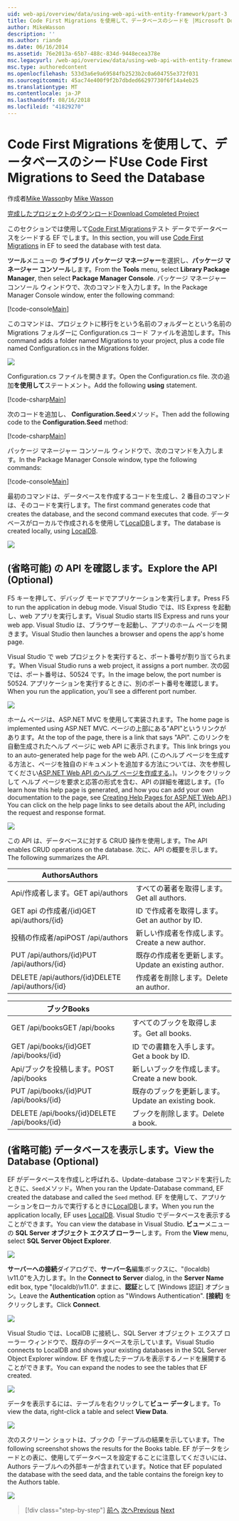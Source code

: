 ```yaml
---
uid: web-api/overview/data/using-web-api-with-entity-framework/part-3
title: Code First Migrations を使用して、データベースのシードを |Microsoft Docs
author: MikeWasson
description: ''
ms.author: riande
ms.date: 06/16/2014
ms.assetid: 76e2013a-65b7-488c-834d-9448ecea378e
msc.legacyurl: /web-api/overview/data/using-web-api-with-entity-framework/part-3
msc.type: authoredcontent
ms.openlocfilehash: 533d3a6e9a69584fb2523b2c0a604755e372f031
ms.sourcegitcommit: 45ac74e400f9f2b7dbded66297730f6f14a4eb25
ms.translationtype: MT
ms.contentlocale: ja-JP
ms.lasthandoff: 08/16/2018
ms.locfileid: "41829270"
---
```

<a name="use-code-first-migrations-to-seed-the-database"></a><span data-ttu-id="d99da-102">Code First Migrations を使用して、データベースのシード</span><span class="sxs-lookup"><span data-stu-id="d99da-102">Use Code First Migrations to Seed the Database</span></span>
====================
<span data-ttu-id="d99da-103">作成者[Mike Wasson](https://github.com/MikeWasson)</span><span class="sxs-lookup"><span data-stu-id="d99da-103">by [Mike Wasson](https://github.com/MikeWasson)</span></span>

[<span data-ttu-id="d99da-104">完成したプロジェクトのダウンロード</span><span class="sxs-lookup"><span data-stu-id="d99da-104">Download Completed Project</span></span>](https://github.com/MikeWasson/BookService)

<span data-ttu-id="d99da-105">このセクションでは使用して[Code First Migrations](https://msdn.microsoft.com/data/jj591621)テスト データでデータベースをシードする EF でします。</span><span class="sxs-lookup"><span data-stu-id="d99da-105">In this section, you will use [Code First Migrations](https://msdn.microsoft.com/data/jj591621) in EF to seed the database with test data.</span></span>

<span data-ttu-id="d99da-106">**ツール**メニューの **ライブラリ パッケージ マネージャー**を選択し、**パッケージ マネージャー コンソール**します。</span><span class="sxs-lookup"><span data-stu-id="d99da-106">From the **Tools** menu, select **Library Package Manager**, then select **Package Manager Console**.</span></span> <span data-ttu-id="d99da-107">パッケージ マネージャー コンソール ウィンドウで、次のコマンドを入力します。</span><span class="sxs-lookup"><span data-stu-id="d99da-107">In the Package Manager Console window, enter the following command:</span></span>

[!code-console[Main](part-3/samples/sample1.cmd)]

<span data-ttu-id="d99da-108">このコマンドは、プロジェクトに移行をという名前のフォルダーとという名前の Migrations フォルダーに Configuration.cs コード ファイルを追加します。</span><span class="sxs-lookup"><span data-stu-id="d99da-108">This command adds a folder named Migrations to your project, plus a code file named Configuration.cs in the Migrations folder.</span></span>

![](part-3/_static/image1.png)

<span data-ttu-id="d99da-109">Configuration.cs ファイルを開きます。</span><span class="sxs-lookup"><span data-stu-id="d99da-109">Open the Configuration.cs file.</span></span> <span data-ttu-id="d99da-110">次の追加**を使用して**ステートメント。</span><span class="sxs-lookup"><span data-stu-id="d99da-110">Add the following **using** statement.</span></span>

[!code-csharp[Main](part-3/samples/sample2.cs)]

<span data-ttu-id="d99da-111">次のコードを追加し、 **Configuration.Seed**メソッド。</span><span class="sxs-lookup"><span data-stu-id="d99da-111">Then add the following code to the **Configuration.Seed** method:</span></span>

[!code-csharp[Main](part-3/samples/sample3.cs)]

<span data-ttu-id="d99da-112">パッケージ マネージャー コンソール ウィンドウで、次のコマンドを入力します。</span><span class="sxs-lookup"><span data-stu-id="d99da-112">In the Package Manager Console window, type the following commands:</span></span>

[!code-console[Main](part-3/samples/sample4.cmd)]

<span data-ttu-id="d99da-113">最初のコマンドは、データベースを作成するコードを生成し、2 番目のコマンドは、そのコードを実行します。</span><span class="sxs-lookup"><span data-stu-id="d99da-113">The first command generates code that creates the database, and the second command executes that code.</span></span> <span data-ttu-id="d99da-114">データベースがローカルで作成されるを使用して[LocalDB](https://msdn.microsoft.com/library/hh510202.aspx)します。</span><span class="sxs-lookup"><span data-stu-id="d99da-114">The database is created locally, using [LocalDB](https://msdn.microsoft.com/library/hh510202.aspx).</span></span>

![](part-3/_static/image2.png)

## <a name="explore-the-api-optional"></a><span data-ttu-id="d99da-115">(省略可能) の API を確認します。</span><span class="sxs-lookup"><span data-stu-id="d99da-115">Explore the API (Optional)</span></span>

<span data-ttu-id="d99da-116">F5 キーを押して、デバッグ モードでアプリケーションを実行します。</span><span class="sxs-lookup"><span data-stu-id="d99da-116">Press F5 to run the application in debug mode.</span></span> <span data-ttu-id="d99da-117">Visual Studio では、IIS Express を起動し、web アプリを実行します。</span><span class="sxs-lookup"><span data-stu-id="d99da-117">Visual Studio starts IIS Express and runs your web app.</span></span> <span data-ttu-id="d99da-118">Visual Studio は、ブラウザーを起動し、アプリのホーム ページを開きます。</span><span class="sxs-lookup"><span data-stu-id="d99da-118">Visual Studio then launches a browser and opens the app's home page.</span></span>

<span data-ttu-id="d99da-119">Visual Studio で web プロジェクトを実行すると、ポート番号が割り当てられます。</span><span class="sxs-lookup"><span data-stu-id="d99da-119">When Visual Studio runs a web project, it assigns a port number.</span></span> <span data-ttu-id="d99da-120">次の図では、ポート番号は、50524 です。</span><span class="sxs-lookup"><span data-stu-id="d99da-120">In the image below, the port number is 50524.</span></span> <span data-ttu-id="d99da-121">アプリケーションを実行するときに、別のポート番号を確認します。</span><span class="sxs-lookup"><span data-stu-id="d99da-121">When you run the application, you'll see a different port number.</span></span>

![](part-3/_static/image3.png)

<span data-ttu-id="d99da-122">ホーム ページは、ASP.NET MVC を使用して実装されます。</span><span class="sxs-lookup"><span data-stu-id="d99da-122">The home page is implemented using ASP.NET MVC.</span></span> <span data-ttu-id="d99da-123">ページの上部にある"API"というリンクがあります。</span><span class="sxs-lookup"><span data-stu-id="d99da-123">At the top of the page, there is a link that says "API".</span></span> <span data-ttu-id="d99da-124">このリンクを自動生成されたヘルプ ページに web API に表示されます。</span><span class="sxs-lookup"><span data-stu-id="d99da-124">This link brings you to an auto-generated help page for the web API.</span></span> <span data-ttu-id="d99da-125">(このヘルプ ページを生成する方法と、ページを独自のドキュメントを追加する方法については、次を参照してください[ASP.NET Web API のヘルプ ページを作成する](../../getting-started-with-aspnet-web-api/creating-api-help-pages.md)。)。リンクをクリックして ヘルプ ページを要求と応答の形式を含む、API の詳細を確認します。</span><span class="sxs-lookup"><span data-stu-id="d99da-125">(To learn how this help page is generated, and how you can add your own documentation to the page, see [Creating Help Pages for ASP.NET Web API](../../getting-started-with-aspnet-web-api/creating-api-help-pages.md).) You can click on the help page links to see details about the API, including the request and response format.</span></span>

![](part-3/_static/image4.png)

<span data-ttu-id="d99da-126">この API は、データベースに対する CRUD 操作を使用します。</span><span class="sxs-lookup"><span data-stu-id="d99da-126">The API enables CRUD operations on the database.</span></span> <span data-ttu-id="d99da-127">次に、API の概要を示します。</span><span class="sxs-lookup"><span data-stu-id="d99da-127">The following summarizes the API.</span></span>

| <span data-ttu-id="d99da-128">Authors</span><span class="sxs-lookup"><span data-stu-id="d99da-128">Authors</span></span> |  |
| --- | -- |
| <span data-ttu-id="d99da-129">Api/作成者します。</span><span class="sxs-lookup"><span data-stu-id="d99da-129">GET api/authors</span></span> | <span data-ttu-id="d99da-130">すべての著者を取得します。</span><span class="sxs-lookup"><span data-stu-id="d99da-130">Get all authors.</span></span> |
| <span data-ttu-id="d99da-131">GET api の作成者/{id}</span><span class="sxs-lookup"><span data-stu-id="d99da-131">GET api/authors/{id}</span></span> | <span data-ttu-id="d99da-132">ID で作成者を取得します。</span><span class="sxs-lookup"><span data-stu-id="d99da-132">Get an author by ID.</span></span> |
| <span data-ttu-id="d99da-133">投稿の作成者/api</span><span class="sxs-lookup"><span data-stu-id="d99da-133">POST /api/authors</span></span> | <span data-ttu-id="d99da-134">新しい作成者を作成します。</span><span class="sxs-lookup"><span data-stu-id="d99da-134">Create a new author.</span></span> |
| <span data-ttu-id="d99da-135">PUT /api/authors/{id}</span><span class="sxs-lookup"><span data-stu-id="d99da-135">PUT /api/authors/{id}</span></span> | <span data-ttu-id="d99da-136">既存の作成者を更新します。</span><span class="sxs-lookup"><span data-stu-id="d99da-136">Update an existing author.</span></span> |
| <span data-ttu-id="d99da-137">DELETE /api/authors/{id}</span><span class="sxs-lookup"><span data-stu-id="d99da-137">DELETE /api/authors/{id}</span></span> | <span data-ttu-id="d99da-138">作成者を削除します。</span><span class="sxs-lookup"><span data-stu-id="d99da-138">Delete an author.</span></span> |

| <span data-ttu-id="d99da-139">ブック</span><span class="sxs-lookup"><span data-stu-id="d99da-139">Books</span></span> |  |
| --- | -- |
| <span data-ttu-id="d99da-140">GET /api/books</span><span class="sxs-lookup"><span data-stu-id="d99da-140">GET /api/books</span></span> | <span data-ttu-id="d99da-141">すべてのブックを取得します。</span><span class="sxs-lookup"><span data-stu-id="d99da-141">Get all books.</span></span> |
| <span data-ttu-id="d99da-142">GET /api/books/{id}</span><span class="sxs-lookup"><span data-stu-id="d99da-142">GET /api/books/{id}</span></span> | <span data-ttu-id="d99da-143">ID での書籍を入手します。</span><span class="sxs-lookup"><span data-stu-id="d99da-143">Get a book by ID.</span></span> |
| <span data-ttu-id="d99da-144">Api/ブックを投稿します。</span><span class="sxs-lookup"><span data-stu-id="d99da-144">POST /api/books</span></span> | <span data-ttu-id="d99da-145">新しいブックを作成します。</span><span class="sxs-lookup"><span data-stu-id="d99da-145">Create a new book.</span></span> |
| <span data-ttu-id="d99da-146">PUT /api/books/{id}</span><span class="sxs-lookup"><span data-stu-id="d99da-146">PUT /api/books/{id}</span></span> | <span data-ttu-id="d99da-147">既存のブックを更新します。</span><span class="sxs-lookup"><span data-stu-id="d99da-147">Update an existing book.</span></span> |
| <span data-ttu-id="d99da-148">DELETE /api/books/{id}</span><span class="sxs-lookup"><span data-stu-id="d99da-148">DELETE /api/books/{id}</span></span> | <span data-ttu-id="d99da-149">ブックを削除します。</span><span class="sxs-lookup"><span data-stu-id="d99da-149">Delete a book.</span></span> |

## <a name="view-the-database-optional"></a><span data-ttu-id="d99da-150">(省略可能) データベースを表示します。</span><span class="sxs-lookup"><span data-stu-id="d99da-150">View the Database (Optional)</span></span>

<span data-ttu-id="d99da-151">EF がデータベースを作成しと呼ばれる、Update-database コマンドを実行したときに、`Seed`メソッド。</span><span class="sxs-lookup"><span data-stu-id="d99da-151">When you ran the Update-Database command, EF created the database and called the `Seed` method.</span></span> <span data-ttu-id="d99da-152">EF を使用して、アプリケーションをローカルで実行するときに[LocalDB](https://blogs.msdn.com/b/sqlexpress/archive/2011/07/12/introducing-localdb-a-better-sql-express.aspx)します。</span><span class="sxs-lookup"><span data-stu-id="d99da-152">When you run the application locally, EF uses [LocalDB](https://blogs.msdn.com/b/sqlexpress/archive/2011/07/12/introducing-localdb-a-better-sql-express.aspx).</span></span> <span data-ttu-id="d99da-153">Visual Studio でデータベースを表示することができます。</span><span class="sxs-lookup"><span data-stu-id="d99da-153">You can view the database in Visual Studio.</span></span> <span data-ttu-id="d99da-154">**ビュー**メニューの  **SQL Server オブジェクト エクスプ ローラー**します。</span><span class="sxs-lookup"><span data-stu-id="d99da-154">From the **View** menu, select **SQL Server Object Explorer**.</span></span>

![](part-3/_static/image5.png)

<span data-ttu-id="d99da-155">**サーバーへの接続**ダイアログで、**サーバー名**編集ボックスに、"(localdb) \v11.0"を入力します。</span><span class="sxs-lookup"><span data-stu-id="d99da-155">In the **Connect to Server** dialog, in the **Server Name** edit box, type "(localdb)\v11.0".</span></span> <span data-ttu-id="d99da-156">ままに、**認証**として [Windows 認証] オプション。</span><span class="sxs-lookup"><span data-stu-id="d99da-156">Leave the **Authentication** option as "Windows Authentication".</span></span> <span data-ttu-id="d99da-157">**[接続]** をクリックします。</span><span class="sxs-lookup"><span data-stu-id="d99da-157">Click **Connect**.</span></span>

![](part-3/_static/image6.png)

<span data-ttu-id="d99da-158">Visual Studio では、LocalDB に接続し、SQL Server オブジェクト エクスプ ローラー ウィンドウで、既存のデータベースを示しています。</span><span class="sxs-lookup"><span data-stu-id="d99da-158">Visual Studio connects to LocalDB and shows your existing databases in the SQL Server Object Explorer window.</span></span> <span data-ttu-id="d99da-159">EF を作成したテーブルを表示するノードを展開することができます。</span><span class="sxs-lookup"><span data-stu-id="d99da-159">You can expand the nodes to see the tables that EF created.</span></span>

![](part-3/_static/image7.png)

<span data-ttu-id="d99da-160">データを表示するには、テーブルを右クリックして**ビュー データ**します。</span><span class="sxs-lookup"><span data-stu-id="d99da-160">To view the data, right-click a table and select **View Data**.</span></span>

![](part-3/_static/image8.png)

<span data-ttu-id="d99da-161">次のスクリーン ショットは、ブックの「テーブルの結果を示しています。</span><span class="sxs-lookup"><span data-stu-id="d99da-161">The following screenshot shows the results for the Books table.</span></span> <span data-ttu-id="d99da-162">EF がデータをシードとの表に、使用してデータベースを設定することに注意してくださいには、Authors テーブルへの外部キーが含まれています。</span><span class="sxs-lookup"><span data-stu-id="d99da-162">Notice that EF populated the database with the seed data, and the table contains the foreign key to the Authors table.</span></span>

![](part-3/_static/image9.png)

> [!div class="step-by-step"]
> <span data-ttu-id="d99da-163">[前へ](part-2.md)
> [次へ](part-4.md)</span><span class="sxs-lookup"><span data-stu-id="d99da-163">[Previous](part-2.md)
[Next](part-4.md)</span></span>
